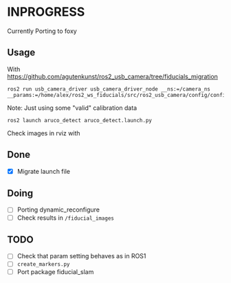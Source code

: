 # INPROGRESS

Currently Porting to foxy

## Usage
With https://github.com/agutenkunst/ros2_usb_camera/tree/fiducials_migration
```
ros2 run usb_camera_driver usb_camera_driver_node __ns:=/camera_ns __params:=/home/alex/ros2_ws_fiducials/src/ros2_usb_camera/config/config.yaml
```
Note: Just using some "valid" calibration data


```
ros2 launch aruco_detect aruco_detect.launch.py
```

Check images in rviz with
## Done
- [x] Migrate launch file

## Doing
- [ ] Porting dynamic_reconfigure
- [ ] Check results in `/fiducial_images`

## TODO
- [ ] Check that param setting behaves as in ROS1
- [ ] `create_markers.py`
- [ ] Port package fiducial_slam